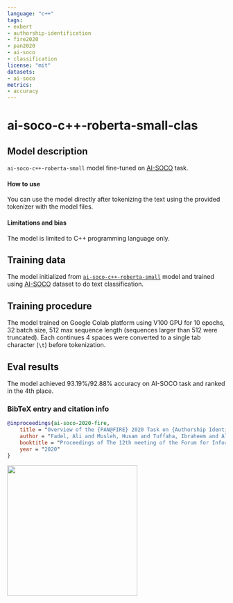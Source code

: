 ```yaml
---
language: "c++"
tags:
- exbert
- authorship-identification
- fire2020
- pan2020
- ai-soco
- classification
license: "mit"
datasets:
- ai-soco
metrics:
- accuracy
---
```


# ai-soco-c++-roberta-small-clas

## Model description

`ai-soco-c++-roberta-small` model fine-tuned on [AI-SOCO](https://sites.google.com/view/ai-soco-2020) task.

#### How to use

You can use the model directly after tokenizing the text using the provided tokenizer with the model files.

#### Limitations and bias

The model is limited to C++ programming language only.

## Training data

The model initialized from [`ai-soco-c++-roberta-small`](https://github.com/huggingface/transformers/blob/master/model_cards/aliosm/ai-soco-c++-roberta-small) model and trained using [AI-SOCO](https://sites.google.com/view/ai-soco-2020) dataset to do text classification.

## Training procedure

The model trained on Google Colab platform using V100 GPU for 10 epochs, 32 batch size, 512 max sequence length (sequences larger than 512 were truncated). Each continues 4 spaces were converted to a single tab character (`\t`) before tokenization.

## Eval results

The model achieved 93.19%/92.88% accuracy on AI-SOCO task and ranked in the 4th place.

### BibTeX entry and citation info

```bibtex
@inproceedings{ai-soco-2020-fire,
    title = "Overview of the {PAN@FIRE} 2020 Task on {Authorship Identification of SOurce COde (AI-SOCO)}",
    author = "Fadel, Ali and Musleh, Husam and Tuffaha, Ibraheem and Al-Ayyoub, Mahmoud and Jararweh, Yaser and Benkhelifa, Elhadj and Rosso, Paolo",
    booktitle = "Proceedings of The 12th meeting of the Forum for Information Retrieval Evaluation (FIRE 2020)",
    year = "2020"
}
```

<a href="https://huggingface.co/exbert/?model=aliosm/ai-soco-c++-roberta-small-clas">
	<img width="300px" src="https://cdn-media.huggingface.co/exbert/button.png">
</a>
